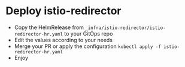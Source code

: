 # Deploy istio-redirector

- Copy the HelmRelease from `_infra/istio-redirector/istio-redirector-hr.yaml` to your GitOps repo
- Edit the values according to your needs
- Merge your PR or apply the configuration `kubectl apply -f istio-redirector-hr.yaml`
- Enjoy